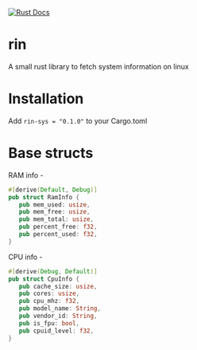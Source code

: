 [![Rust Docs](https://img.shields.io/badge/docs-rin%20documentation-blue)](https://docs.rs/rin-sys/0.1.0/rin_sys/)

# rin
A small rust library to fetch system information on linux

# Installation

Add ``` rin-sys = "0.1.0" ``` to your Cargo.toml

# Base structs

RAM info  -

 ```rust
 #[derive(Default, Debug)]
pub struct RamInfo {
    pub mem_used: usize,
    pub mem_free: usize,
    pub mem_total: usize,
    pub percent_free: f32,
    pub percent_used: f32,
}
 ```
 
 CPU info - 
 ```rust
 #[derive(Debug, Default)]
pub struct CpuInfo {
    pub cache_size: usize,
    pub cores: usize,
    pub cpu_mhz: f32,
    pub model_name: String,
    pub vendor_id: String,
    pub is_fpu: bool,
    pub cpuid_level: f32,
}
 ```
